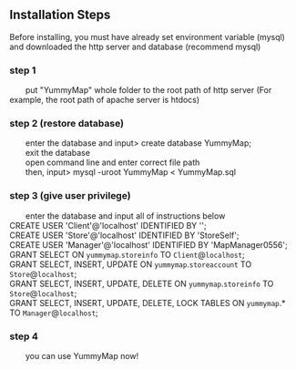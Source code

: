 ## Installation Steps
Before installing, you must have already set environment variable (mysql) and downloaded the http server and database (recommend mysql)

### step 1
&emsp;&emsp;put "YummyMap" whole folder to the root path of http server (For example, the root path of apache server is htdocs)

### step 2 (restore database)
&emsp;&emsp;enter the database and input> create database YummyMap;  
&emsp;&emsp;exit the database  
&emsp;&emsp;open command line and enter correct file path  
&emsp;&emsp;then, input> mysql -uroot YummyMap < YummyMap.sql

### step 3 (give user privilege)
&emsp;&emsp;enter the database and input all of instructions below  
CREATE USER 'Client'@'localhost' IDENTIFIED BY '';  
CREATE USER 'Store'@'localhost' IDENTIFIED BY 'StoreSelf';  
CREATE USER 'Manager'@'localhost' IDENTIFIED BY 'MapManager0556';  
GRANT SELECT ON `yummymap`.`storeinfo` TO `Client`@`localhost`;  
GRANT SELECT, INSERT, UPDATE ON `yummymap`.`storeaccount` TO `Store`@`localhost`;  
GRANT SELECT, INSERT, UPDATE, DELETE ON `yummymap`.`storeinfo` TO `Store`@`localhost`;  
GRANT SELECT, INSERT, UPDATE, DELETE, LOCK TABLES ON `yummymap`.* TO `Manager`@`localhost`;  

### step 4
&emsp;&emsp;you can use YummyMap now!
